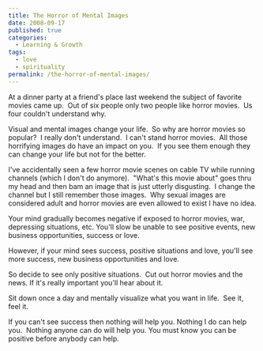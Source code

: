 ```yaml
---
title: The Horror of Mental Images
date: 2008-09-17
published: true
categories:
  - Learning & Growth
tags:
  - love
  - spirituality
permalink: /the-horror-of-mental-images/
---
```

At a dinner party at a friend's place last weekend the subject of favorite movies came up.  Out of six people only two people like horror movies.  Us four couldn't understand why.

Visual and mental images change your life.  So why are horror movies so popular?  I really don't understand.  I can't stand horror movies.  All those horrifying images do have an impact on you.  If you see them enough they can change your life but not for the better.

I've accidentally seen a few horror movie scenes on cable TV while running channels (which I don't do anymore).  "What's this movie about" goes thru my head and then bam an image that is just utterly disgusting.  I change the channel but I still remember those images.  Why sexual images are considered adult and horror movies are even allowed to exist I have no idea.

Your mind gradually becomes negative if exposed to horror movies, war, depressing situations, etc. You'll slow be unable to see positive events, new business opportunities, success or love.

However, if your mind sees success, positive situations and love, you'll see more success, new business opportunities and love.

So decide to see only positive situations.  Cut out horror movies and the news. If it's really important you'll hear about it.

Sit down once a day and mentally visualize what you want in life.  See it, feel it.

If you can't see success then nothing will help you. Nothing I do can help you.  Nothing anyone can do will help you. You must know you can be positive before anybody can help.
